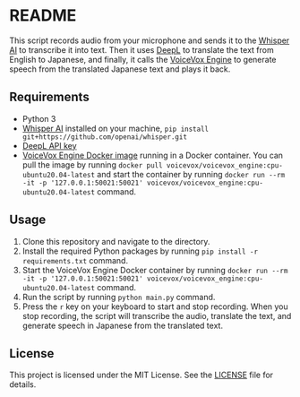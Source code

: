 # README

This script records audio from your microphone and sends it to the [Whisper AI](https://whisper.ai/) to transcribe it into text. Then it uses [DeepL](https://www.deepl.com/) to translate the text from English to Japanese, and finally, it calls the [VoiceVox Engine](https://github.com/Hiroshiba/voicevox_engine) to generate speech from the translated Japanese text and plays it back.

## Requirements

- Python 3
- [Whisper AI](https://openai.com/research/whisper) installed on your machine, `pip install git+https://github.com/openai/whisper.git`
- [DeepL API key](https://www.deepl.com/pro/change-plan/api)
- [VoiceVox Engine Docker image](https://hub.docker.com/r/voicevox/voicevox_engine) running in a Docker container. You can pull the image by running `docker pull voicevox/voicevox_engine:cpu-ubuntu20.04-latest` and start the container by running `docker run --rm -it -p '127.0.0.1:50021:50021' voicevox/voicevox_engine:cpu-ubuntu20.04-latest` command.

## Usage

1. Clone this repository and navigate to the directory.
2. Install the required Python packages by running `pip install -r requirements.txt` command.
3. Start the VoiceVox Engine Docker container by running `docker run --rm -it -p '127.0.0.1:50021:50021' voicevox/voicevox_engine:cpu-ubuntu20.04-latest` command.
4. Run the script by running `python main.py` command.
5. Press the `r` key on your keyboard to start and stop recording. When you stop recording, the script will transcribe the audio, translate the text, and generate speech in Japanese from the translated text.

## License

This project is licensed under the MIT License. See the [LICENSE](LICENSE) file for details.
